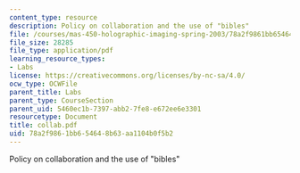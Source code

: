 ```yaml
---
content_type: resource
description: Policy on collaboration and the use of "bibles"
file: /courses/mas-450-holographic-imaging-spring-2003/78a2f9861bb654648b63aa1104b0f5b2_collab.pdf
file_size: 28285
file_type: application/pdf
learning_resource_types:
- Labs
license: https://creativecommons.org/licenses/by-nc-sa/4.0/
ocw_type: OCWFile
parent_title: Labs
parent_type: CourseSection
parent_uid: 5460ec1b-7397-abb2-7fe8-e672ee6e3301
resourcetype: Document
title: collab.pdf
uid: 78a2f986-1bb6-5464-8b63-aa1104b0f5b2
---
```

Policy on collaboration and the use of "bibles"